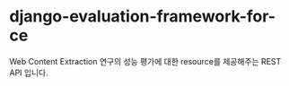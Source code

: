 # django-evaluation-framework-for-ce
Web Content Extraction 연구의 성능 평가에 대한 resource를 제공해주는 REST API 입니다.
